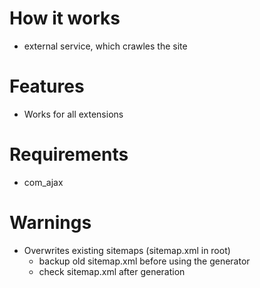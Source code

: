 
# How it works
- external service, which crawles the site

# Features
- Works for all extensions


# Requirements
- com_ajax

# Warnings
- Overwrites existing sitemaps (sitemap.xml in root)
	- backup old sitemap.xml before using the generator
	- check sitemap.xml after generation
